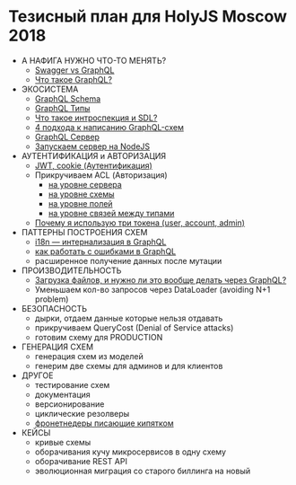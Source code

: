 # Тезисный план для HolyJS Moscow 2018

- А НАФИГА НУЖНО ЧТО-ТО МЕНЯТЬ?
  - [Swagger vs GraphQL](../particles/swagger/README.md)
  - [Что такое GraphQL?](../particles/graphql/README.md)
- ЭКОСИСТЕМА
  - [GraphQL Schema](../particles/graphql/schema/README.md)
  - [GraphQL Типы](../particles/graphql/types/README.md)
  - [Что такое интроспекция и SDL?](../particles/graphql/schema/README.md)
  - [4 подхода к написанию GraphQL-схем](../particles/graphql/schema-build-ways/README.md)
  - [GraphQL Сервер](../particles/graphql/server/README.md)
  - [Запускаем сервер на NodeJS](../particles/graphql/server/README.md)
- АУТЕНТИФИКАЦИЯ и АВТОРИЗАЦИЯ
  - [JWT, cookie (Аутентификация)](../particles/graphql/auth/README.md#sign-in-аутентификация)
  - Прикручиваем ACL (Авторизация)
    - [на уровне сервера](../particles/graphql/auth/README.md#1-авторизация-на-уровне-сервера-apollo-express-koa-и-пр)
    - [на уровне схемы](../particles/graphql/auth/README.md#2-авторизация-на-уровне-graphql-схемы-глобально-на-первых-полях-схемы)
    - [на уровне полей](../particles/graphql/auth/README.md#3-авторизация-на-уровне-полей-в-resolve-методах)
    - [на уровне связей между типами](../particles/graphql/auth/README.md#4-авторизация-на-уровне-связей-между-типами-в-resolve-методах)
  - [Почему я использую три токена (user, account, admin)](../particles/graphql/auth/README.md#почему-я-использую-три-токена-user-account-admin)
- ПАТТЕРНЫ ПОСТРОЕНИЯ СХЕМ
  - [i18n — интернализация в GraphQL](../particles/graphql/i18n/README.md)
  - [как работать с ошибками в GraphQL](../particles/graphql/errors/README.md)
  - расширенное получение данных после мутации
- ПРОИЗВОДИТЕЛЬНОСТЬ
  - [Загрузка файлов, и нужно ли это вообще делать через GraphQL?](../particles/graphql/fileUploads/README.md)
  - Уменьшаем кол-во запросов через DataLoader (avoiding N+1 problem)
- БЕЗОПАСНОСТЬ
  - дырки, отдаем данные которые нельзя отдавать
  - прикручиваем QueryCost (Denial of Service attacks)
  - готовим схему для PRODUCTION
- ГЕНЕРАЦИЯ СХЕМ
  - генерация схем из моделей
  - генерим две схемы для админов и для клиентов
- ДРУГОЕ
  - тестирование схем
  - документация
  - версионирование
  - циклические резолверы
  - [фронетнедеры писающие кипятком](../particles/redux/README.md)
- КЕЙСЫ
  - кривые схемы
  - оборачивания кучу микросервисов в одну схему
  - оборачивание REST API
  - эволюционная миграция со старого биллинга на новый
